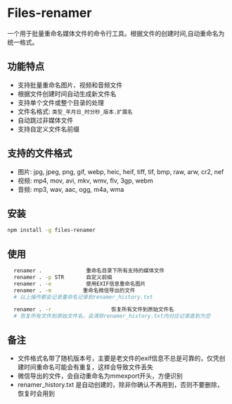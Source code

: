 # Files-renamer

一个用于批量重命名媒体文件的命令行工具。根据文件的创建时间,自动重命名为统一格式。

## 功能特点

- 支持批量重命名图片、视频和音频文件
- 根据文件创建时间自动生成新文件名
- 支持单个文件或整个目录的处理
- 文件名格式: `类型_年月日_时分秒_版本.扩展名`
- 自动跳过非媒体文件
- 支持自定义文件名前缀

## 支持的文件格式

- 图片: jpg, jpeg, png, gif, webp, heic, heif, tiff, tif, bmp, raw, arw, cr2, nef
- 视频: mp4, mov, avi, mkv, wmv, flv, 3gp, webm
- 音频: mp3, wav, aac, ogg, m4a, wma

## 安装

```bash
npm install -g files-renamer
```

## 使用

```bash
  renamer .              重命名目录下所有支持的媒体文件
  renamer . -p STR       自定义前缀
  renamer . -e           使用EXIF信息重命名图片
  renamer . -m          重命名微信导出的文件
  # 以上操作都会记录重命名记录到renamer_history.txt

  renamer . -r                   恢复所有文件到原始文件名
  # 恢复所有文件到原始文件名，会清除renamer_history.txt内对应记录直到为空
```

## 备注
- 文件格式名带了随机版本号，主要是老文件的exif信息不总是可靠的，仅凭创建时间重命名可能会有重复，这样会导致文件丢失
- 微信导出的文件，会自动重命名为mmexport开头，方便识别
- renamer_history.txt 是自动创建的，除非你确认不再用到，否则不要删除，恢复时会用到